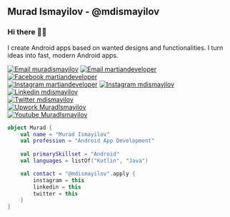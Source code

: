 ## Murad Ismayilov - @mdismayilov
### Hi there 👋🏻

I create Android apps based on wanted designs and functionalities. I turn ideas into fast, modern Android apps.

[![Email muradismayilov](https://img.shields.io/badge/Email-murad.ismaylov.97@gmail.com-red?style=for-the-badge)](mailto:murad.ismaylov.97@gmail.com)
[![Email martiandeveloper](https://img.shields.io/badge/Email-app.martiandeveloper@gmail.com-red?style=for-the-badge)](mailto:app.martiandeveloper@gmail.com)
<br>
[![Facebook martiandeveloper](https://img.shields.io/badge/Facebook-@martiandeveloper-blue?style=for-the-badge)](https://www.facebook.com/martiandeveloper/)
<br>
[![Instagram martiandeveloper](https://img.shields.io/badge/Instagram-@martiandeveloper-pink?style=for-the-badge)](https://www.instagram.com/martiandeveloper/)
[![Instagram mdismayilov](https://img.shields.io/badge/Instagram-@mdismayilov-pink?style=for-the-badge)](https://www.instagram.com/mdismayilov/)
<br>
[![Linkedin mdismayilov](https://img.shields.io/badge/Linkedin-@mdismayilov-cyan?style=for-the-badge)](https://www.linkedin.com/in/mdismayilov/)
<br>
[![Twitter mdismayilov](https://img.shields.io/badge/Twitter-@mdismayilov-blue?style=for-the-badge)](https://twitter.com/mdismayilov/)
<br>
[![Upwork MuradIsmayilov](https://img.shields.io/badge/Upwork-MuradIsmayilov-green?style=for-the-badge)](https://www.upwork.com/o/profiles/users/~0175bd3ba910cc6a7c/)
<br>
[![Youtube MuradIsmayilov](https://img.shields.io/badge/Youtube-@MuradIsmayilov-red?style=for-the-badge)](https://www.youtube.com/channel/UCZlLDhPlAO0IZ5MDGFlY9LA/ )

```kotlin
object Murad {
    val name = "Murad Ismayilov"
    val profession = "Android App Development"
 
    val primarySkillset = "Android"
    val languages = listOf("Kotlin", "Java")

    val contact = "@mdismayilov".apply {
        instagram = this
        linkedin = this
        twitter = this
    }
}
```
